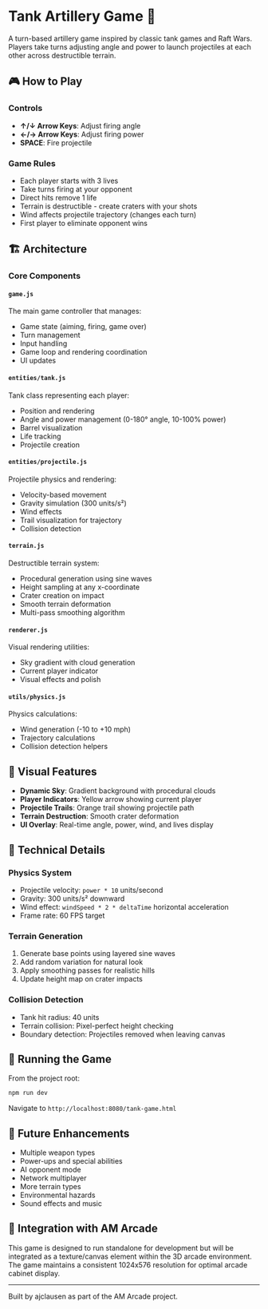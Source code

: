 # Tank Artillery Game 🎯

A turn-based artillery game inspired by classic tank games and Raft Wars. Players take turns adjusting angle and power to launch projectiles at each other across destructible terrain.

## 🎮 How to Play

### Controls
- **↑/↓ Arrow Keys**: Adjust firing angle
- **←/→ Arrow Keys**: Adjust firing power
- **SPACE**: Fire projectile

### Game Rules
- Each player starts with 3 lives
- Take turns firing at your opponent
- Direct hits remove 1 life
- Terrain is destructible - create craters with your shots
- Wind affects projectile trajectory (changes each turn)
- First player to eliminate opponent wins

## 🏗️ Architecture

### Core Components

#### `game.js`
The main game controller that manages:
- Game state (aiming, firing, game over)
- Turn management
- Input handling
- Game loop and rendering coordination
- UI updates

#### `entities/tank.js`
Tank class representing each player:
- Position and rendering
- Angle and power management (0-180° angle, 10-100% power)
- Barrel visualization
- Life tracking
- Projectile creation

#### `entities/projectile.js`
Projectile physics and rendering:
- Velocity-based movement
- Gravity simulation (300 units/s²)
- Wind effects
- Trail visualization for trajectory
- Collision detection

#### `terrain.js`
Destructible terrain system:
- Procedural generation using sine waves
- Height sampling at any x-coordinate
- Crater creation on impact
- Smooth terrain deformation
- Multi-pass smoothing algorithm

#### `renderer.js`
Visual rendering utilities:
- Sky gradient with cloud generation
- Current player indicator
- Visual effects and polish

#### `utils/physics.js`
Physics calculations:
- Wind generation (-10 to +10 mph)
- Trajectory calculations
- Collision detection helpers

## 🎨 Visual Features

- **Dynamic Sky**: Gradient background with procedural clouds
- **Player Indicators**: Yellow arrow showing current player
- **Projectile Trails**: Orange trail showing projectile path
- **Terrain Destruction**: Smooth crater deformation
- **UI Overlay**: Real-time angle, power, wind, and lives display

## 🔧 Technical Details

### Physics System
- Projectile velocity: `power * 10` units/second
- Gravity: 300 units/s² downward
- Wind effect: `windSpeed * 2 * deltaTime` horizontal acceleration
- Frame rate: 60 FPS target

### Terrain Generation
1. Generate base points using layered sine waves
2. Add random variation for natural look
3. Apply smoothing passes for realistic hills
4. Update height map on crater impacts

### Collision Detection
- Tank hit radius: 40 units
- Terrain collision: Pixel-perfect height checking
- Boundary detection: Projectiles removed when leaving canvas

## 🚀 Running the Game

From the project root:
```bash
npm run dev
```

Navigate to `http://localhost:8080/tank-game.html`

## 🎯 Future Enhancements

- Multiple weapon types
- Power-ups and special abilities
- AI opponent mode
- Network multiplayer
- More terrain types
- Environmental hazards
- Sound effects and music

## 🤝 Integration with AM Arcade

This game is designed to run standalone for development but will be integrated as a texture/canvas element within the 3D arcade environment. The game maintains a consistent 1024x576 resolution for optimal arcade cabinet display.

---

Built by ajclausen as part of the AM Arcade project.